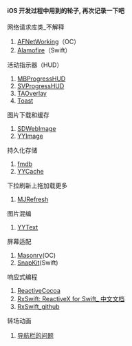#### iOS 开发过程中用到的轮子, 再次记录一下吧

网络请求库类_不解释
1. [AFNetWorking](https://github.com/AFNetworking/AFNetworking)（OC）
2. [Alamofire](https://github.com/Alamofire/Alamofire)（Swift）

活动指示器（HUD）
1. [MBProgressHUD](https://github.com/jdg/MBProgressHUD)
2. [SVProgressHUD](https://github.com/SVProgressHUD/SVProgressHUD)
3. [TAOverlay](https://github.com/TaimurAyaz/TAOverlay)
4. [Toast](https://github.com/scalessec/Toast)

图片下载和缓存
1. [SDWebImage](https://link.jianshu.com/?t=https://github.com/rs/SDWebImage)
2. [YYImage](https://github.com/ibireme/YYImage)

持久化存储
1. [fmdb](https://github.com/ccgus/fmdb)
2. [YYCache](https://github.com/ibireme/YYCache)

下拉刷新上拖加载更多
1. [MJRefresh](https://github.com/CoderMJLee/MJRefresh)

图片混编
1. [YYText](https://link.jianshu.com/?t=https://github.com/ibireme/YYText)

屏幕适配
1. [Masonry](https://link.jianshu.com/?t=https://github.com/SnapKit/Masonry)(OC)
2. [SnapKit](https://github.com/SnapKit/SnapKit)(Swift)

响应式编程
1. [ReactiveCocoa](https://github.com/ReactiveCocoa/ReactiveCocoa)
2. [RxSwift: ReactiveX for Swift_ 中文文档](https://beeth0ven.github.io/RxSwift-Chinese-Documentation/)
3. [RxSwift_github](https://github.com/ReactiveX/RxSwift)

转场动画
1. [导航栏的问题](https://www.jianshu.com/p/31f177158c9e)


